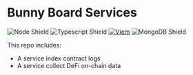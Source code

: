 # Bunny Board Services

![Node Shield](https://img.shields.io/badge/Node-%5E18.0.0-339933?style=flat-square&logo=Node.js)
![Typescript Shield](https://img.shields.io/badge/Typescript-%5E4.6.3-3178C6?style=flat-square&logo=TypeScript)
[![Viem](https://img.shields.io/badge/viem.sh-%5E1.20.0-111?style=flat-square)](https://viem.sh/docs/getting-started.html)
![MongoDB Shield](https://img.shields.io/badge/MongoDB-bionic-47A248?style=flat-square&logo=mongodb)

This repo includes:

- A service index contract logs
- A service collect DeFi on-chain data
